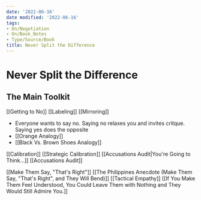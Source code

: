 ```yaml
---
date: '2022-06-16'
date modified: '2022-06-16'
tags:
- On/Negotiation
- On/Book_Notes
- Type/Source/Book
title: Never Split the Difference
---
```


# Never Split the Difference

## The Main Toolkit
[[Getting to No]]
[[Labeling]]
[[Mirroring]]
- Everyone wants to say no. Saying no relaxes you and invites critque. Saying yes does the opposite
- [[Orange Analogy]]
- [[Black Vs. Brown Shoes Analogy]]

[[Calibration]]
[[Strategic Calibration]]
[[Accusations Audit|You're Going to Think…]]
[[Accusations Audit]]

[[Make Them Say, "That's Right"]]
[[The Philippines Anecdote (Make Them Say, "That's Right", and They Will Bend)]]
[[Tactical Empathy]]
[[If You Make Them Feel Understood, You Could Leave Them with Nothing and They Would Still Admire You.]]